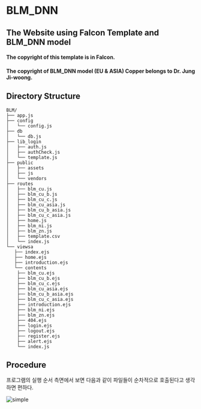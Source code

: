 # BLM_DNN

## The Website using Falcon Template and BLM_DNN model 

#### The copyright of this template is in Falcon.

#### The copyright of BLM_DNN model (EU & ASIA) Copper belongs to Dr. Jung Ji-woong. 

## Directory Structure
```
BLM/
├── app.js
├── config
│   └── config.js
├── db
│   └── db.js
├── lib_login
│   ├── auth.js
│   ├── authCheck.js
│   └── template.js
├── public
│   ├── assets
│   ├── js
│   └── vendors
├── routes
│   ├── blm_cu.js
│   ├── blm_cu_b.js
│   ├── blm_cu_c.js
│   ├── blm_cu_asia.js
│   ├── blm_cu_b_asia.js
│   ├── blm_cu_c_asia.js
│   ├── home.js
│   ├── blm_ni.js
│   ├── blm_zn.js
│   ├── template.csv
│   └── index.js
└── viewsa
   ├── index.ejs
   ├── home.ejs
   ├── introduction.ejs
   └── contents
    ├── blm_cu.ejs
    ├── blm_cu_b.ejs
    ├── blm_cu_c.ejs
    ├── blm_cu_asia.ejs
    ├── blm_cu_b_asia.ejs
    ├── blm_cu_c_asia.ejs
    ├── introduction.ejs
    ├── blm_ni.ejs
    ├── blm_zn.ejs
    ├── 404.ejs
    ├── login.ejs
    ├── logout.ejs
    ├── register.ejs
    ├── alert.ejs
    └── index.js
```
## Procedure
프로그램의 실행 순서 측면에서 보면 다음과 같이 파일들이 순차적으로 호출된다고 생각하면 편하다.

![simple](https://user-images.githubusercontent.com/29397382/234165076-e2ed8f9f-a4ec-4948-86b8-60f1dbafad4d.png)


